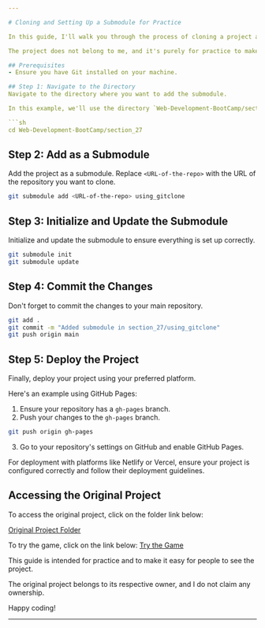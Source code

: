 ```yaml
---

# Cloning and Setting Up a Submodule for Practice

In this guide, I'll walk you through the process of cloning a project and setting it up as a submodule. 

The project does not belong to me, and it's purely for practice to make it easy for people to see the project.

## Prerequisites
- Ensure you have Git installed on your machine.

## Step 1: Navigate to the Directory
Navigate to the directory where you want to add the submodule. 

In this example, we'll use the directory `Web-Development-BootCamp/section_27`.

```sh
cd Web-Development-BootCamp/section_27
```

## Step 2: Add as a Submodule
Add the project as a submodule. Replace `<URL-of-the-repo>` with the URL of the repository you want to clone.

```sh
git submodule add <URL-of-the-repo> using_gitclone
```

## Step 3: Initialize and Update the Submodule
Initialize and update the submodule to ensure everything is set up correctly.

```sh
git submodule init
git submodule update
```

## Step 4: Commit the Changes
Don't forget to commit the changes to your main repository.

```sh
git add .
git commit -m "Added submodule in section_27/using_gitclone"
git push origin main
```

## Step 5: Deploy the Project
Finally, deploy your project using your preferred platform. 

Here's an example using GitHub Pages:

1. Ensure your repository has a `gh-pages` branch.
2. Push your changes to the `gh-pages` branch.

```sh
git push origin gh-pages
```

3. Go to your repository's settings on GitHub and enable GitHub Pages.

For deployment with platforms like Netlify or Vercel, ensure your project is configured correctly and follow their deployment guidelines.

## Accessing the Original Project

To access the original project, click on the folder link below:

[Original Project Folder](https://github.com/alto-io/game3.js)

To try the game, click on the link below:
[Try the Game](https://alto-io.github.io/game3.js)

This guide is intended for practice and to make it easy for people to see the project. 

The original project belongs to its respective owner, and I do not claim any ownership.

Happy coding!

---
```

